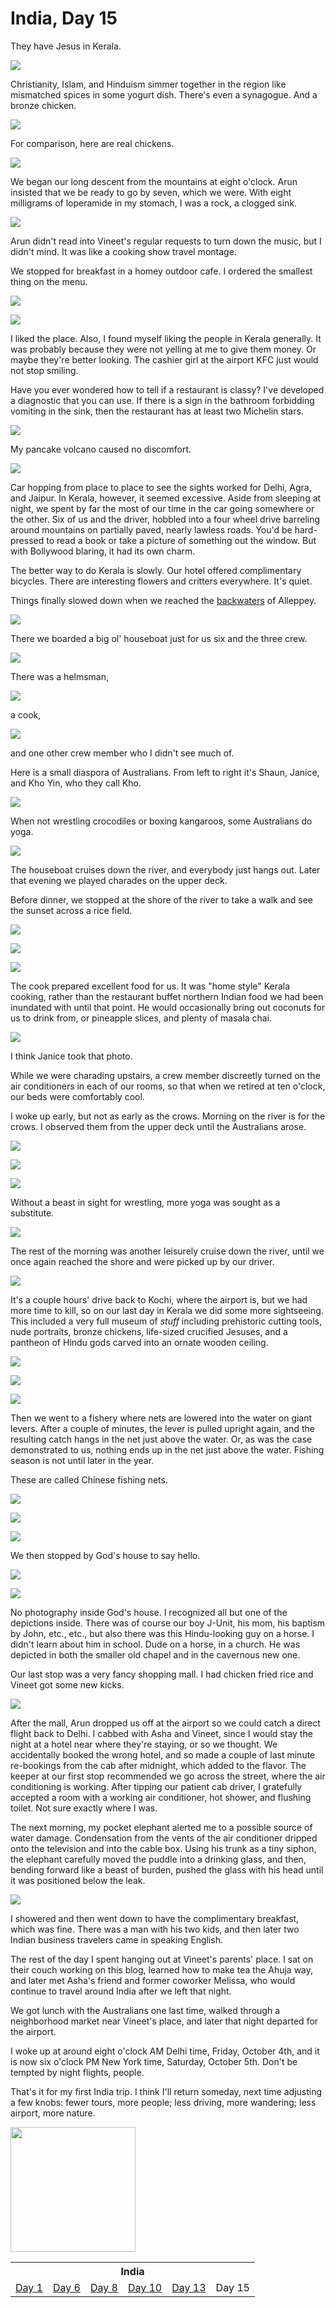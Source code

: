 India, Day 15
=============
They have Jesus in Kerala.

![](../site/india6_66_small.jpg)

Christianity, Islam, and Hinduism simmer together in the region like mismatched
spices in some yogurt dish.  There's even a synagogue.  And a bronze chicken.

![](../site/india6_50_small.jpg)

For comparison, here are real chickens.

![](../site/india6_17_small.jpg)

We began our long descent from the mountains at eight o'clock.  Arun insisted
that we be ready to go by seven, which we were.  With eight milligrams of
loperamide in my stomach, I was a rock, a clogged sink.

![](../site/india6_1_small.jpg)

Arun didn't read into Vineet's regular requests to turn down the music, but
I didn't mind.  It was like a cooking show travel montage.

We stopped for breakfast in a homey outdoor cafe.  I ordered the smallest thing
on the menu.

![](../site/india6_2_small.jpg)

![](../site/hat_small.jpg)

I liked the place.  Also, I found myself liking the people in Kerala generally.
It was probably because they were not yelling at me to give them money.  Or
maybe they're better looking.  The cashier girl at the airport KFC just would
not stop smiling.

Have you ever wondered how to tell if a restaurant is classy?  I've developed
a diagnostic that you can use.  If there is a sign in the bathroom forbidding
vomiting in the sink, then the restaurant has at least two Michelin stars.

![](../site/india6_3_small.jpg)

My pancake volcano caused no discomfort.

![](../site/india6_4_small.jpg)

Car hopping from place to place to see the sights worked for Delhi, Agra, and
Jaipur.  In Kerala, however, it seemed excessive.  Aside from sleeping at
night, we spent by far the most of our time in the car going somewhere or the
other.  Six of us and the driver, hobbled into a four wheel drive barreling
around mountains on partially paved, nearly lawless roads.  You'd be
hard-pressed to read a book or take a picture of something out the window.  But
with Bollywood blaring, it had its own charm.

The better way to do Kerala is slowly.  Our hotel offered complimentary
bicycles.  There are interesting flowers and critters everywhere.  It's quiet.

Things finally slowed down when we reached the [backwaters][1] of Alleppey.

![](../site/india6_5_small.jpg)

There we boarded a big ol' houseboat just for us six and the three crew.

![](../site/india6_14_small.jpg)

There was a helmsman,

![](../site/india6_7_small.jpg)

a cook,

![](../site/india6_39_small.jpg)

and one other crew member who I didn't see much of.

Here is a small diaspora of Australians.  From left to right it's Shaun,
Janice, and Kho Yin, who they call Kho.

![](../site/india6_12_small.jpg)

When not wrestling crocodiles or boxing kangaroos, some Australians do yoga.

![](../site/india6_13_small.jpg)

The houseboat cruises down the river, and everybody just hangs out.  Later that
evening we played charades on the upper deck.

Before dinner, we stopped at the shore of the river to take a walk and see the
sunset across a rice field.

![](../site/india6_15_small.jpg)

![](../site/india6_20_small.jpg)

![](../site/india6_19_small.jpg)

The cook prepared excellent food for us.  It was "home style" Kerala cooking,
rather than the restaurant buffet northern Indian food we had been inundated
with until that point.  He would occasionally bring out coconuts for us to
drink from, or pineapple slices, and plenty of masala chai.

![](../site/food_small.jpg)

I think Janice took that photo.

While we were charading upstairs, a crew member discreetly turned on the air
conditioners in each of our rooms, so that when we retired at ten o'clock,
our beds were comfortably cool.

I woke up early, but not as early as the crows.  Morning on the river is for
the crows.  I observed them from the upper deck until the Australians arose.

![](../site/india6_26_small.jpg)

![](../site/india6_27_small.jpg)

![](../site/india6_28_small.jpg)

Without a beast in sight for wrestling, more yoga was sought as a substitute.

![](../site/india6_29_small.jpg)

The rest of the morning was another leisurely cruise down the river, until we
once again reached the shore and were picked up by our driver.

![](../site/india6_32_small.jpg)

It's a couple hours' drive back to Kochi, where the airport is, but we had more
time to kill, so on our last day in Kerala we did some more sightseeing.  This
included a very full museum of _stuff_ including prehistoric cutting tools,
nude portraits, bronze chickens, life-sized crucified Jesuses, and a pantheon
of Hindu gods carved into an ornate wooden ceiling.

![](../site/india6_47_small.jpg)

![](../site/india6_45_small.jpg)

![](../site/india6_44_small.jpg)

Then we went to a fishery where nets are lowered into the water on giant
levers.  After a couple of minutes, the lever is pulled upright again, and
the resulting catch hangs in the net just above the water.  Or, as was the case
demonstrated to us, nothing ends up in the net just above the water.  Fishing
season is not until later in the year.

These are called Chinese fishing nets.

![](../site/india6_55_small.jpg)

![](../site/india6_54_small.jpg)

![](../site/india6_56_small.jpg)

We then stopped by God's house to say hello.

![](../site/india6_63_small.jpg)

![](../site/india6_64_small.jpg)

No photography inside God's house.  I recognized all but one of the depictions
inside.  There was of course our boy J-Unit, his mom, his baptism by John,
etc., etc., but also there was this Hindu-looking guy on a horse.  I didn't
learn about him in school.  Dude on a horse, in a church.  He was depicted in
both the smaller old chapel and in the cavernous new one.

Our last stop was a very fancy shopping mall.  I had chicken fried rice and
Vineet got some new kicks.

![](../site/india6_67_small.jpg)

After the mall, Arun dropped us off at the airport so we could catch a direct
flight back to Delhi.  I cabbed with Asha and Vineet, since I would stay the
night at a hotel near where they're staying, or so we thought.  We accidentally
booked the wrong hotel, and so made a couple of last minute re-bookings from
the cab after midnight, which added to the flavor.  The keeper at our first
stop recommended we go across the street, where the air conditioning is
working.  After tipping our patient cab driver, I gratefully accepted a room
with a working air conditioner, hot shower, and flushing toilet.  Not sure
exactly where I was.

The next morning, my pocket elephant alerted me to a possible source of water
damage.  Condensation from the vents of the air conditioner dripped onto the
television and into the cable box.  Using his trunk as a tiny siphon, the
elephant carefully moved the puddle into a drinking glass, and then, bending
forward like a beast of burden, pushed the glass with his head until it was
positioned below the leak.

![](../site/india6_68_small.jpg)

I showered and then went down to have the complimentary breakfast, which was
fine.  There was a man with his two kids, and then later two Indian business
travelers came in speaking English.

The rest of the day I spent hanging out at Vineet's parents' place.  I sat on
their couch working on this blog, learned how to make tea the Ahuja way, and
later met Asha's friend and former coworker Melissa, who would continue to
travel around India after we left that night.

We got lunch with the Australians one last time, walked through a neighborhood
market near Vineet's place, and later that night departed for the airport.

I woke up at around eight o'clock AM Delhi time, Friday, October 4th, and it is
now six o'clock PM New York time, Saturday, October 5th.  Don't be tempted by
night flights, people.

That's it for my first India trip.  I think I'll return someday, next time
adjusting a few knobs:  fewer tours, more people;  less driving, more
wandering;  less airport, more nature.

<img style="width: 200px;" src="../site/hindi.png"/>

<table class="india">
  <tr><th colspan="6">India</th></tr>
  <tr>
    <td><a href="../site/india1.html">Day 1</a></td>
    <td><a href="../site/india2.html">Day 6</a></td>
    <td><a href="../site/india3.html">Day 8</a></td>
    <td><a href="../site/india4.html">Day 10</a></td>
    <td><a href="../site/india5.html">Day 13</a></td>
    <td>Day 15</td>
  </tr>
</table>

[1]: https://en.wikipedia.org/wiki/Kerala_backwaters
